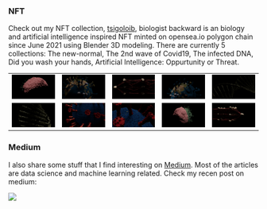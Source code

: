 
### NFT
Check out my NFT collection, [tsigoloib](https://opensea.io/tsigoloib), biologist backward is an biology and artificial intelligence inspired NFT minted on opensea.io polygon chain since June 2021 using Blender 3D modeling. There are currently 5 collections: The new-normal, The 2nd wave of Covid19, The infected DNA, Did you wash your hands, Artificial Intelligence: Oppurtunity or Threat.

| | | | | |
|:-------------------------:|:-------------------------:| :-------------------------:|:-------------------------:|:-------------------------:|
|<img alt="screen shot 2017-08-07 at 12 18 15 pm" src="./did_you_wash_your_hand/brain5.png"> |<img  alt="screen shot 2017-08-07 at 12 18 15 pm" src="./new_normal/covid_6.png"> |<img alt="screen shot 2017-08-07 at 12 18 15 pm" src="./ANN/DL9.png"> |<img  alt="screen shot 2017-08-07 at 12 18 15 pm" src="./new_normal/covid_9.png"> |<img alt="screen shot 2017-08-07 at 12 18 15 pm" src="./DNA/DNA3.png"> |
|<img alt="screen shot 2017-08-07 at 12 18 15 pm" src="./DNA/DNA5.png"> |<img  alt="screen shot 2017-08-07 at 12 18 15 pm" src="./second_wave/virus11.png">| <img  alt="screen shot 2017-08-07 at 12 18 15 pm" src="./second_wave/virus7.png"> | <img  alt="screen shot 2017-08-07 at 12 18 15 pm" src="./did_you_wash_your_hand/brain2.png"> | <img  alt="screen shot 2017-08-07 at 12 18 15 pm" src="./ANN/DL13.png"> |



### Medium
I also share some stuff that I find interesting on [Medium](https://medium.com/@TisanaWanwarn). Most of the articles are data science and machine learning related. Check my recen post on medium:

<a target="_blank" href="https://github-readme-medium-recent-article.vercel.app/medium/@TisanaWanwarn/0"><img src="https://github-readme-medium-recent-article.vercel.app/medium/@TisanaWanwarn/0"> 
<!---
<a target="_blank" href="https://github-readme-medium-recent-article.vercel.app/medium/@TisanaWanwarn/0"><img src="https://github-readme-medium-recent-article.vercel.app/medium/@TisanaWanwarn/3"> 
<a target="_blank" href="https://github-readme-medium-recent-article.vercel.app/medium/@TisanaWanwarn/0"><img src="https://github-readme-medium-recent-article.vercel.app/medium/@TisanaWanwarn/5"> 
  <a target="_blank" href="https://github-readme-medium-recent-article.vercel.app/medium/@TisanaWanwarn/0"><img src="https://github-readme-medium-recent-article.vercel.app/medium/@TisanaWanwarn/6"> 
-->
  
  











